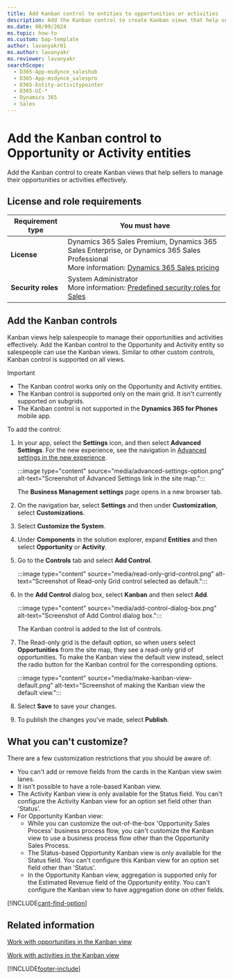 ```yaml
---
title: Add Kanban control to entities to opportunities or activities
description: Add the Kanban control to create Kanban views that help sellers to manage their opportunities or activities effectively.
ms.date: 08/09/2024
ms.topic: how-to
ms.custom: bap-template
author: lavanyakr01
ms.author: lavanyakr
ms.reviewer: lavanyakr
searchScope: 
  - D365-App-msdynce_saleshub
  - D365-App-msdynce_salespro
  - D365-Entity-activitypointer
  - D365-UI-*
  - Dynamics 365
  - Sales
---
```


# Add the Kanban control to Opportunity or Activity entities

Add the Kanban control to create Kanban views that help sellers to manage their opportunities or activities effectively.

## License and role requirements

| Requirement type | You must have |
|------------------|---------------|
| **License**      | Dynamics 365 Sales Premium, Dynamics 365 Sales Enterprise, or Dynamics 365 Sales Professional <br>More information: [Dynamics 365 Sales pricing](https://dynamics.microsoft.com/sales/pricing/) |
| **Security roles** | System Administrator <br> More information: [Predefined security roles for Sales](security-roles-for-sales.md)|

## Add the Kanban controls

Kanban views help salespeople to manage their opportunities and activities effectively. Add the Kanban control to the Opportunity and Activity entity so salespeople can use the Kanban views. Similar to other custom controls, Kanban control is supported on all views.

> [!IMPORTANT]
> - The Kanban control works only on the Opportunity and Activity entities.
> - The Kanban control is supported only on the main grid. It isn't currently supported on subgrids.
> - The Kanban control is not supported in the **Dynamics 365 for Phones** mobile app.

To add the control:

1. In your app, select the **Settings** icon, and then select **Advanced Settings**.
 For the new experience, see the navigation in [Advanced settings in the new experience](advanced-settings-new-experience.md).

    :::image type="content" source="media/advanced-settings-option.png" alt-text="Screenshot of Advanced Settings link in the site map.":::

    The **Business Management settings** page opens in a new browser tab.

2. On the navigation bar, select **Settings** and then under **Customization**, select **Customizations**.

3. Select **Customize the System**.

4. Under **Components** in the solution explorer, expand **Entities** and then select **Opportunity** or **Activity**.

5. Go to the **Controls** tab and select **Add Control**.

    :::image type="content" source="media/read-only-grid-control.png" alt-text="Screenshot of Read-only Grid control selected as default.":::

6. In the **Add Control** dialog box, select **Kanban** and then select **Add**.

    :::image type="content" source="media/add-control-dialog-box.png" alt-text="Screenshot of Add Control dialog box.":::

    The Kanban control is added to the list of controls.

7. The Read-only grid is the default option, so when users select **Opportunities** from the site map, they see a read-only grid of opportunities. To make the Kanban view the default view instead, select the radio button for the Kanban control for the corresponding options.

    :::image type="content" source="media/make-kanban-view-default.png" alt-text="Screenshot of making the Kanban view the default view.":::

8. Select **Save** to save your changes.

9. To publish the changes you've made, select **Publish**.

## What you can't customize?

There are a few customization restrictions that you should be aware of:

- You can't add or remove fields from the cards in the Kanban view swim lanes.
- It isn't possible to have a role-based Kanban view.
- The Activity Kanban view is only available for the Status field. You can't configure the Activity Kanban view for an option set field other than 'Status'.
- For Opportunity Kanban view:
  - While you can customize the out-of-the-box 'Opportunity Sales Process' business process flow, you can't customize the Kanban view to use a business process flow other than the Opportunity Sales Process.
  - The Status-based Opportunity Kanban view is only available for the Status field. You can't configure this Kanban view for an option set field other than 'Status'.
  - In the Opportunity Kanban view, aggregation is supported only for the Estimated Revenue field of the Opportunity entity. You can't configure the Kanban view to have aggregation done on other fields.

[!INCLUDE[cant-find-option](../includes/cant-find-option.md)]

## Related information

[Work with opportunities in the Kanban view](opportunity-kanban-view.md)  

[Work with activities in the Kanban view](activity-kanban-view.md)

[!INCLUDE[footer-include](../includes/footer-banner.md)]
